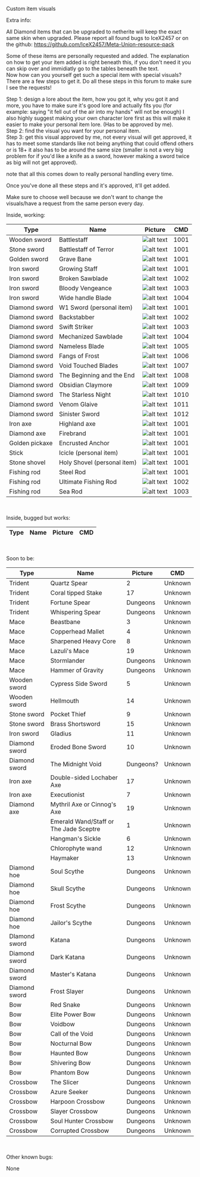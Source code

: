 Custom item visuals

Extra info:

All Diamond items that can be upgraded to netherite will keep the exact same skin when upgraded.
Please report all found bugs to IceX2457 or on the github: https://github.com/IceX2457/Meta-Union-resource-pack

Some of these items are personally requested and added. The explanation on how to get your item added is right beneath this, if you don't need it you can skip over and immidiatly go to the tables beneath the text.\
Now how can you yourself get such a special item with special visuals? There are a few steps to get it. Do all these steps in this forum to make sure I see the requests!

Step 1: design a lore about the item, how you got it, why you got it and more, you have to make sure it's good lore and actually fits you (for example: saying "it fell out of the air into my hands" will not be enough) I also highly suggest making your own character lore first as this will make it easier to make your personal item lore. (Has to be approved by me).\
Step 2: find the visual you want for your personal item.\
Step 3: get this visual approved by me, not every visual will get approved, it has to meet some standards like not being anything that could offend others or is 18+ it also has to be around the same size (smaller is not a very big problem for if you'd like a knife as a sword, however making a sword twice as big will not get approved).

note that all this comes down to really personal handling every time.

Once you've done all these steps and it's approved, it'll get added.

Make sure to choose well because we don't want to change the visuals/have a request from the same person every day.

Inside, working:

| Type | Name | Picture | CMD |
| --- | --- | --- | --- |
| Wooden sword | Battlestaff | ![alt text](https://imgur.com/0hJY2gO.png) | 1001 |
| Stone sword | Battlestaff of Terror | ![alt text](https://imgur.com/9DpMHwO.png) | 1001 |
| Golden sword | Grave Bane | ![alt text](https://imgur.com/EelRqZh.png) | 1001 |
| Iron sword | Growing Staff | ![alt text](https://imgur.com/sgHFegu.png) | 1001 |
| Iron sword | Broken Sawblade | ![alt text](https://imgur.com/TzEDMKE.png) | 1002 |
| Iron sword | Bloody Vengeance | ![alt text](https://imgur.com/qHe0Tdv.png) | 1003 |
| Iron sword | Wide handle Blade | ![alt text](https://imgur.com/IshPVF0.png) | 1004 |
| Diamond sword | W1 Sword (personal item) | ![alt text](https://imgur.com/pv9MS1K.png) | 1001 |
| Diamond sword | Backstabber | ![alt text](https://imgur.com/A15cQvb.png) | 1002 |
| Diamond sword | Swift Striker | ![alt text](https://imgur.com/S0rwQOL.png) | 1003 |
| Diamond sword | Mechanized Sawblade | ![alt text](https://imgur.com/KIgcV8x.png) | 1004 |
| Diamond sword | Nameless Blade | ![alt text](https://imgur.com/i03OXD1.png) | 1005 |
| Diamond sword | Fangs of Frost | ![alt text](https://imgur.com/epl04aI.png) | 1006 |
| Diamond sword | Void Touched Blades | ![alt text](https://imgur.com/FTbZy1K.png) | 1007 |
| Diamond sword | The Beginning and the End | ![alt text](https://imgur.com/Psoebhb.png) | 1008 |
| Diamond sword | Obsidian Claymore | ![alt text](https://imgur.com/1UvAgny.png) | 1009 |
| Diamond sword | The Starless Night | ![alt text](https://imgur.com/T8PkKje.png) | 1010 |
| Diamond sword | Venom Glaive | ![alt text](https://imgur.com/NPaLE8T.png) | 1011 |
| Diamond sword | Sinister Sword | ![alt text](https://imgur.com/Zn9RqxU.png) | 1012 |
| Iron axe | Highland axe | ![alt text](https://imgur.com/KN9oaaY.png) | 1001 |
| Diamond axe | Firebrand | ![alt text](https://imgur.com/NzjukD8.png) | 1001 |
| Golden pickaxe | Encrusted Anchor | ![alt text](https://imgur.com/CvOfjnU.png) | 1001 |
| Stick | Icicle (personal item) | ![alt text](https://imgur.com/Zw1zM80.png) | 1001 |
| Stone shovel | Holy Shovel (personal item) | ![alt text](https://imgur.com/ooFU9iM.png) | 1001 |
| Fishing rod | Steel Rod | ![alt text](https://imgur.com/1Qrdo9K.png) | 1001 |
| Fishing rod | Ultimate Fishing Rod | ![alt text](https://imgur.com/BInLBZ8.png) | 1002 |
| Fishing rod | Sea Rod | ![alt text](https://imgur.com/5LbIeAQ.png) | 1003 |

&nbsp;

Inside, bugged but works:

| Type | Name | Picture | CMD |
| --- | --- | --- | --- |

&nbsp;

Soon to be:

| Type | Name | Picture | CMD |
| --- | --- | --- | --- |
| Trident | Quartz Spear | 2   | Unknown |
| Trident | Coral tipped Stake | 17  | Unknown |
| Trident | Fortune Spear | Dungeons | Unknown |
| Trident | Whispering Spear | Dungeons | Unknown |
| Mace | Beastbane | 3   | Unknown |
| Mace | Copperhead Mallet | 4   | Unknown |
| Mace | Sharpened Heavy Core | 8   | Unknown |
| Mace | Lazuli's Mace | 19  | Unknown |
| Mace | Stormlander | Dungeons | Unknown |
| Mace | Hammer of Gravity | Dungeons | Unknown |
| Wooden sword | Cypress Side Sword | 5   | Unknown |
| Wooden sword | Hellmouth | 14  | Unknown |
| Stone sword | Pocket Thief | 9   | Unknown |
| Stone sword | Brass Shortsword | 15  | Unknown |
| Iron sword | Gladius | 11  | Unknown |
| Diamond sword | Eroded Bone Sword | 10  | Unknown |
| Diamond sword | The Midnight Void | Dungeons? | Unknown |
| Iron axe | Double-sided Lochaber Axe | 17  | Unknown |
| Iron axe | Executionist | 7   | Unknown |
| Diamond axe | Mythril Axe or Cinnog's Axe | 19  | Unknown |
|     | Emerald Wand/Staff or The Jade Sceptre | 1   | Unknown |
|     | Hangman's Sickle | 6   | Unknown |
|     | Chlorophyte wand | 12  | Unknown |
|     | Haymaker | 13  | Unknown |
| Diamond hoe | Soul Scythe | Dungeons | Unknown |
| Diamond hoe | Skull Scythe | Dungeons | Unknown |
| Diamond hoe | Frost Scythe | Dungeons | Unknown |
| Diamond hoe | Jailor's Scythe | Dungeons | Unknown |
| DIamond sword | Katana | Dungeons | Unknown |
| Diamond sword | Dark Katana | Dungeons | Unknown |
| Diamond sword | Master's Katana | Dungeons | Unknown |
| Diamond sword | Frost Slayer | Dungeons | Unknown |
| Bow | Red Snake | Dungeons | Unknown |
| Bow | Elite Power Bow | Dungeons | Unknown |
| Bow | Voidbow | Dungeons | Unknown |
| Bow | Call of the Void | Dungeons | Unknown |
| Bow | Nocturnal Bow | Dungeons | Unknown |
| Bow | Haunted Bow | Dungeons | Unknown |
| Bow | Shivering Bow | Dungeons | Unknown |
| Bow | Phantom Bow | Dungeons | Unknown |
| Crossbow | The Slicer | Dungeons | Unknown |
| Crossbow | Azure Seeker | Dungeons | Unknown |
| Crossbow | Harpoon Crossbow | Dungeons | Unknown |
| Crossbow | Slayer Crossbow | Dungeons | Unknown |
| Crossbow | Soul Hunter Crossbow | Dungeons | Unknown |
| Crossbow | Corrupted Crossbow | Dungeons | Unknown |

&nbsp;

Other known bugs:

None

